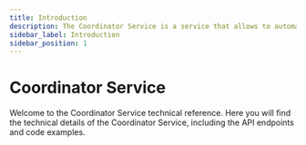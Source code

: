 ```yaml
---
title: Introduction
description: The Coordinator Service is a service that allows to automate MACI coordinator tasks.
sidebar_label: Introduction
sidebar_position: 1
---
```


# Coordinator Service

Welcome to the Coordinator Service technical reference. Here you will find the technical details of the Coordinator Service, including the API endpoints and code examples.
